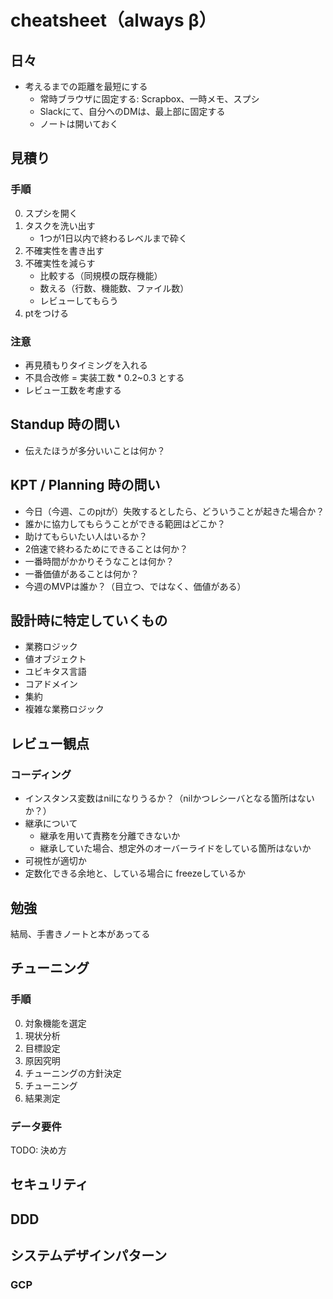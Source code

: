 # cheatsheet（always β）

## 日々

- 考えるまでの距離を最短にする
  - 常時ブラウザに固定する: Scrapbox、一時メモ、スプシ
  - Slackにて、自分へのDMは、最上部に固定する
  - ノートは開いておく

## 見積り

### 手順

0. スプシを開く
1. タスクを洗い出す
   - 1つが1日以内で終わるレベルまで砕く
2. 不確実性を書き出す
3. 不確実性を減らす
   - 比較する（同規模の既存機能）
   - 数える（行数、機能数、ファイル数）
   - レビューしてもらう
4. ptをつける

### 注意

- 再見積もりタイミングを入れる
- 不具合改修 = 実装工数 * 0.2~0.3 とする
- レビュー工数を考慮する

## Standup 時の問い

- 伝えたほうが多分いいことは何か？

## KPT / Planning 時の問い

- 今日（今週、このpjtが）失敗するとしたら、どういうことが起きた場合か？
- 誰かに協力してもらうことができる範囲はどこか？
- 助けてもらいたい人はいるか？
- 2倍速で終わるためにできることは何か？
- 一番時間がかかりそうなことは何か？
- 一番価値があることは何か？
- 今週のMVPは誰か？（目立つ、ではなく、価値がある）

## 設計時に特定していくもの

- 業務ロジック
- 値オブジェクト
- ユビキタス言語
- コアドメイン
- 集約
- 複雑な業務ロジック

## レビュー観点

### コーディング

- インスタンス変数はnilになりうるか？（nilかつレシーバとなる箇所はないか？）
- 継承について
  - 継承を用いて責務を分離できないか
  - 継承していた場合、想定外のオーバーライドをしている箇所はないか
- 可視性が適切か
- 定数化できる余地と、している場合に freezeしているか

## 勉強

結局、手書きノートと本があってる

## チューニング

### 手順

0. 対象機能を選定
1. 現状分析
2. 目標設定
3. 原因究明
4. チューニングの方針決定
5. チューニング
6. 結果測定

### データ要件

TODO: 決め方

## セキュリティ

## DDD

## システムデザインパターン

### GCP
